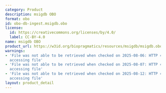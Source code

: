 ```yaml
---
category: Product
description: msigdb OBO
format: obo
id: obo-db-ingest.msigdb.obo
license:
  id: https://creativecommons.org/licenses/by/4.0/
  label: CC-BY-4.0
name: msigdb OBO
product_url: https://w3id.org/biopragmatics/resources/msigdb/msigdb.obo
warnings:
- 'File was not able to be retrieved when checked on 2025-08-06: HTTP 404 error when
  accessing file'
- 'File was not able to be retrieved when checked on 2025-08-07: HTTP 404 error when
  accessing file'
- 'File was not able to be retrieved when checked on 2025-08-12: HTTP 404 error when
  accessing file'
layout: product_detail
---
```

